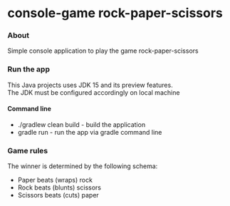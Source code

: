# console-game rock-paper-scissors

### About

Simple console application to play the game rock-paper-scissors

### Run the app

This Java projects uses JDK 15 and its preview features.
<br>The JDK must be configured accordingly on local machine

#### Command line

* ./gradlew clean build - build the application
* gradle run - run the app via gradle command line

### Game rules

The winner is determined by the following schema:

* Paper beats (wraps) rock
* Rock beats (blunts) scissors
* Scissors beats (cuts) paper